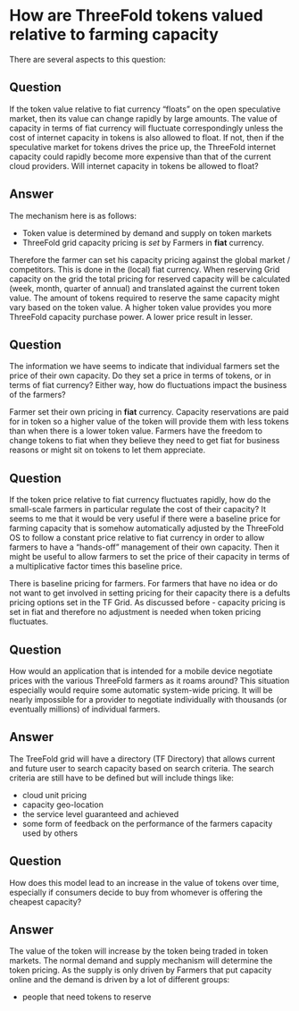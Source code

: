 # How are ThreeFold tokens valued relative to farming capacity

There are several aspects to this question:

## Question

If the token value relative to fiat currency “floats” on the open speculative market, then its value can change rapidly by large amounts. The value of capacity in terms of fiat currency will fluctuate correspondingly unless the cost of internet capacity in tokens is also allowed to float.  If not, then if the speculative market for tokens drives the price up, the ThreeFold internet capacity could rapidly become more expensive than that of the current cloud providers. Will internet capacity in tokens be allowed to float?

## Answer

The mechanism here is as follows:
 - Token value is determined by demand and supply on token markets
 - ThreeFold grid capacity pricing is _set_ by Farmers in **fiat** currency.

 Therefore the farmer can set his capacity pricing against the global market / competitors.  This is done in the (local) fiat currency.  When reserving Grid capacity on the grid the total pricing for reserved capacity will be calculated (week, month, quarter of annual) and translated against the current token value.  The amount of tokens required to reserve the same capacity might vary based on the token value.   A higher token value provides you more ThreeFold capacity purchase power.  A lower price result in lesser.

## Question

The information we have seems to indicate that individual farmers set the price of their own capacity.  Do they set a price in terms of tokens, or in terms of fiat currency?  Either way, how do fluctuations impact the business of the farmers?

Farmer set their own pricing in **fiat** currency.  Capacity reservations are paid for in token so a higher value of the token will provide them with less tokens than when there is a lower token value.  Farmers have the freedom to change tokens to fiat when they believe they need to get fiat for business reasons or might sit on tokens to let them appreciate.

## Question

If the token price relative to fiat currency fluctuates rapidly, how do the small-scale farmers in particular regulate the cost of their capacity?  It seems to me that it would be very useful if there were a baseline price for farming capacity that is somehow automatically adjusted by the ThreeFold OS to follow a constant price relative to fiat currency in order to allow farmers to have a “hands-off” management of their own capacity. Then it might be useful to allow farmers to set the price of their capacity in terms of a multiplicative factor times this baseline price.

There is baseline pricing for farmers.  For farmers that have no idea or do not want to get involved in setting pricing for their capacity there is a defults pricing options set in the TF Grid.  As discussed before - capacity pricing is set in fiat and therefore no adjustment is needed when token pricing fluctuates.

## Question

How would an application that is intended for a mobile device negotiate prices with the various ThreeFold farmers as it roams around? This situation especially would require some automatic system-wide pricing.  It will be nearly impossible for a provider to negotiate individually with thousands (or eventually millions) of individual farmers.

## Answer

The TreeFold grid will have a directory (TF Directory) that allows current and future user to search capacity based on search criteria.  The search criteria are still have to be defined but will include things like:

 - cloud unit pricing
 - capacity geo-location
 - the service level guaranteed and achieved
 - some form of feedback on the performance of the farmers capacity used by others

## Question

How does this model lead to an increase in the value of tokens over time, especially if consumers decide to buy from whomever is offering the cheapest capacity?

## Answer

The value of the token will increase by the token being traded in token markets. The normal demand and supply mechanism will determine the token pricing. As the supply is only driven by Farmers that put capacity online and the demand is driven by a lot of different groups:
 - people that need tokens to reserve